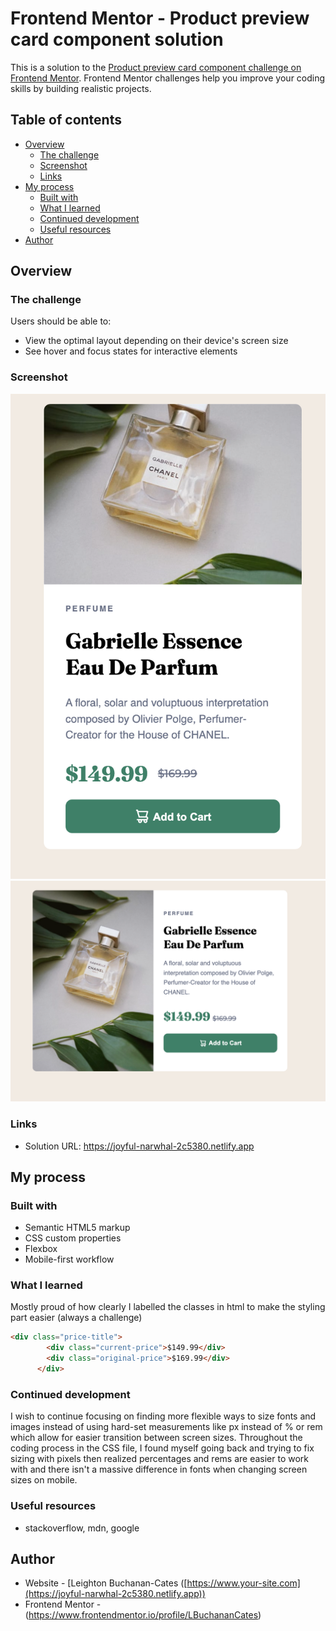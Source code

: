 # Frontend Mentor - Product preview card component solution

This is a solution to the [Product preview card component challenge on Frontend Mentor](https://www.frontendmentor.io/challenges/product-preview-card-component-GO7UmttRfa). Frontend Mentor challenges help you improve your coding skills by building realistic projects. 

## Table of contents

- [Overview](#overview)
  - [The challenge](#the-challenge)
  - [Screenshot](#screenshot)
  - [Links](#links)
- [My process](#my-process)
  - [Built with](#built-with)
  - [What I learned](#what-i-learned)
  - [Continued development](#continued-development)
  - [Useful resources](#useful-resources)
- [Author](#author)

## Overview

### The challenge

Users should be able to:

- View the optimal layout depending on their device's screen size
- See hover and focus states for interactive elements

### Screenshot
![mobile view](<Screen Shot 2023-10-18 at 2.35.50 PM.png>)
![desktop view](<Screen Shot 2023-10-18 at 2.12.07 PM.png>)

### Links

- Solution URL: https://joyful-narwhal-2c5380.netlify.app

## My process

### Built with

- Semantic HTML5 markup
- CSS custom properties
- Flexbox
- Mobile-first workflow

### What I learned

Mostly proud of how clearly I labelled the classes in html to make the styling part easier (always a challenge)

```html
<div class="price-title">
        <div class="current-price">$149.99</div>
        <div class="original-price">$169.99</div>
      </div>
```

### Continued development

I wish to continue focusing on finding more flexible ways to size fonts and images instead of using hard-set measurements like px instead of % or rem which allow for easier transition between screen sizes. Throughout the coding process in the CSS file, I found myself going back and trying to fix sizing with pixels then realized percentages and rems are easier to work with and there isn't a massive difference in fonts when changing screen sizes on mobile.

### Useful resources

- stackoverflow, mdn, google


## Author

- Website - [Leighton Buchanan-Cates ([https://www.your-site.com](https://joyful-narwhal-2c5380.netlify.app))
- Frontend Mentor -(https://www.frontendmentor.io/profile/LBuchananCates)
